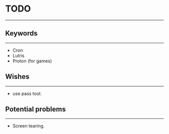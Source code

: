 # TODO

---

## Keywords

---

- Cron
- Lutris
- Proton (for games)

## Wishes

---

- use pass tool.

## Potential problems

---

- Screen tearing.
